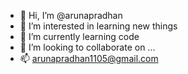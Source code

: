 - 👋 Hi, I’m @arunapradhan
- 👀 I’m interested in learning new things 
- 🌱 I’m currently learning code
- 💞️ I’m looking to collaborate on ...
- 📫 arunapradhan1105@gmail.com

<!---
arunapradhan/arunapradhan is a ✨ special ✨ repository because its `README.md` (this file) appears on your GitHub profile.
You can click the Preview link to take a look at your changes.
--->
